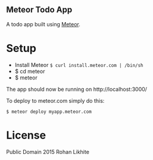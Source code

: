 Meteor Todo App
---------------

A todo app built using [Meteor](http://meteor.com).

Setup
=======

* Install Meteor ```$ curl install.meteor.com | /bin/sh```
* $ cd meteor
* $ meteor

The app should now be running on http://localhost:3000/

To deploy to meteor.com simply do this:

```$ meteor deploy myapp.meteor.com```


License
=======

Public Domain 2015 Rohan Likhite
